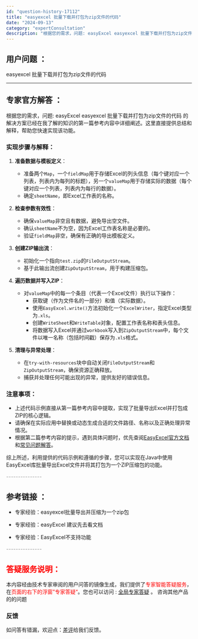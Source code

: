 ```yaml
---
id: "question-history-17112"
title: "easyexcel 批量下载并打包为zip文件的代码"
date: "2024-09-13"
category: "expertConsultation"
description: "根据您的需求，问题: easyExcel easyexcel 批量下载并打包为zip文件的代码 的解决方案已经在我了解的知识的第一篇参考内容中详细阐述。这里直接提供总结和解释，帮助您快速实现该功能。### 实现步骤与解释：1. **准备数据与模板定义**：   - 准备两个`Map`，一个`fiel"
---
```


## 用户问题 ： 
 easyexcel 批量下载并打包为zip文件的代码  

---------------
## 专家官方解答 ：

根据您的需求，问题: easyExcel easyexcel 批量下载并打包为zip文件的代码 的解决方案已经在我了解的知识的第一篇参考内容中详细阐述。这里直接提供总结和解释，帮助您快速实现该功能。

### 实现步骤与解释：

1. **准备数据与模板定义**：
   - 准备两个`Map`，一个`fieldMap`用于存储Excel的列头信息（每个键对应一个列表，列表内为每列的标题），另一个`valueMap`用于存储实际的数据（每个键对应一个列表，列表内为每行的数据）。
   - 确定`sheetName`，即Excel工作表的名称。

2. **检查参数有效性**：
   - 确保`valueMap`非空且有数据，避免导出空文件。
   - 确认`sheetName`不为空，因为Excel工作表名称是必要的。
   - 验证`fieldMap`非空，确保有正确的导出模板定义。

3. **创建ZIP输出流**：
   - 初始化一个指向`test.zip`的`FileOutputStream`。
   - 基于此输出流创建`ZipOutputStream`，用于构建压缩包。

4. **遍历数据并写入ZIP**：
   - 对`valueMap`中的每一个条目（代表一个Excel文件）执行以下操作：
     - 获取键（作为文件名的一部分）和值（实际数据）。
     - 使用`EasyExcel.write()`方法初始化一个`ExcelWriter`，指定Excel类型为`.xls`。
     - 创建`WriteSheet`和`WriteTable`对象，配置工作表名称和表头信息。
     - 将数据写入Excel并通过`workbook`写入到`ZipOutputStream`中，每个文件以唯一名称（包括时间戳）保存为`.xls`格式。

5. **清理与异常处理**：
   - 在`try-with-resources`块中自动关闭`FileOutputStream`和`ZipOutputStream`，确保资源正确释放。
   - 捕获并处理任何可能出现的异常，提供友好的错误信息。

### 注意事项：
- 上述代码示例直接从第一篇参考内容中提取，实现了批量导出Excel并打包成ZIP的核心逻辑。
- 请确保在实际应用中替换或动态生成合适的文件路径、名称以及正确处理异常情况。
- 根据第二篇参考内容的提示，遇到具体问题时，优先查阅[EasyExcel官方文档](https://easyexcel.opensource.alibaba.com/docs/current/)和[常见问题解答](https://easyexcel.opensource.alibaba.com/qa/)。

综上所述，利用提供的代码示例和遵循的步骤，您可以实现在Java中使用EasyExcel库批量导出Excel文件并将其打包为一个ZIP压缩包的功能。


<font color="#949494">---------------</font> 


## 参考链接 ：

* 专家经验：easyexcel批量导出并压缩为一个zip包 
 
 * 专家经验：easyExcel  建议先去看文档 
 
 * 专家经验：EasyExcel不支持功能 


 <font color="#949494">---------------</font> 
 


## <font color="#FF0000">答疑服务说明：</font> 

本内容经由技术专家审阅的用户问答的镜像生成，我们提供了<font color="#FF0000">专家智能答疑服务</font>，在<font color="#FF0000">页面的右下的浮窗”专家答疑“</font>。您也可以访问 : [全局专家答疑](https://answer.opensource.alibaba.com/docs/intro) 。 咨询其他产品的的问题

### 反馈
如问答有错漏，欢迎点：[差评](https://ai.nacos.io/user/feedbackByEnhancerGradePOJOID?enhancerGradePOJOId=17116)给我们反馈。

